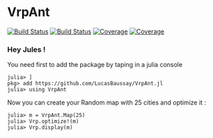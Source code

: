 # VrpAnt

[![Build Status](https://travis-ci.com/LucasBaussay/VrpAnt.jl.svg?branch=master)](https://travis-ci.com/LucasBaussay/VrpAnt.jl)
[![Build Status](https://ci.appveyor.com/api/projects/status/github/LucasBaussay/VrpAnt.jl?svg=true)](https://ci.appveyor.com/project/LucasBaussay/VrpAnt-jl)
[![Coverage](https://codecov.io/gh/LucasBaussay/VrpAnt.jl/branch/master/graph/badge.svg)](https://codecov.io/gh/LucasBaussay/VrpAnt.jl)
[![Coverage](https://coveralls.io/repos/github/LucasBaussay/VrpAnt.jl/badge.svg?branch=master)](https://coveralls.io/github/LucasBaussay/VrpAnt.jl?branch=master)

### Hey Jules !

You need first to add the package by taping in a julia console

```
julia> ]
pkg> add https://github.com/LucasBaussay/VrpAnt.jl
julia> using VrpAnt
```

Now you can create your Random map with 25 cities and optimize it :

```
julia> m = VrpAnt.Map(25)
julia> Vrp.optimize!(m)
julia> Vrp.display(m)
```
